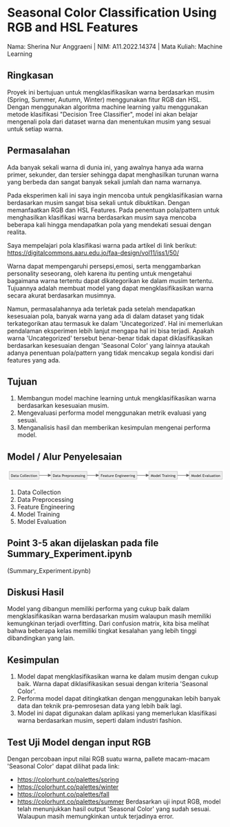 # Seasonal Color Classification Using RGB and HSL Features

Nama: Sherina Nur Anggraeni | 
NIM: A11.2022.14374 | 
Mata Kuliah: Machine Learning

## Ringkasan
Proyek ini bertujuan untuk mengklasifikasikan warna berdasarkan musim (Spring, Summer, Autumn, Winter) menggunakan fitur RGB dan HSL.
Dengan menggunakan algoritma machine learning yaitu menggunakan metode klasifikasi "Decision Tree Classifier", 
model ini akan belajar mengenali pola dari dataset warna dan menentukan musim yang sesuai untuk setiap warna.

## Permasalahan
Ada banyak sekali warna di dunia ini, yang awalnya hanya ada warna primer, sekunder, dan tersier sehingga dapat menghasilkan turunan warna yang berbeda dan sangat banyak sekali jumlah dan nama warnanya.

Pada eksperimen kali ini saya ingin mencoba untuk pengklasifikasian warna berdasarkan musim sangat bisa sekali untuk dibuktikan. Dengan memanfaatkan RGB dan HSL Features. Pada penentuan pola/pattern untuk menghasilkan klasifikasi warna berdasarkan musim saya mencoba beberapa kali hingga mendapatkan pola yang mendekati sesuai dengan realita.

Saya mempelajari pola klasifikasi warna pada artikel di link berikut: https://digitalcommons.aaru.edu.jo/faa-design/vol11/iss1/50/

Warna dapat mempengaruhi persepsi,emosi, serta menggambarkan personality seseorang, oleh karena itu penting untuk mengetahui bagaimana warna tertentu dapat dikategorikan ke dalam musim tertentu. Tujuannya adalah membuat model yang dapat mengklasifikasikan warna secara akurat berdasarkan musimnya.

Namun, permasalahannya ada terletak pada setelah mendapatkan kesesuaian pola, banyak warna yang ada di dalam dataset yang tidak terkategorikan atau termasuk ke dalam 'Uncategorized'. Hal ini memerlukan pendalaman eksperimen lebih lanjut mengapa hal ini bisa terjadi. Apakah warna 'Uncategorized' tersebut benar-benar tidak dapat diklasifikasikan berdasarkan kesesuaian dengan 'Seasonal Color' yang lainnya ataukah adanya penentuan pola/pattern yang tidak mencakup segala kondisi dari features yang ada.

## Tujuan
1. Membangun model machine learning untuk mengklasifikasikan warna berdasarkan kesesuaian musim.
2. Mengevaluasi performa model menggunakan metrik evaluasi yang sesuai.
3. Menganalisis hasil dan memberikan kesimpulan mengenai performa model.

## Model / Alur Penyelesaian
![Model Alur Penyelesaian](alur-modeling.png)
1. Data Collection
2. Data Preprocessing
3. Feature Engineering
4. Model Training
5. Model Evaluation

## Point 3-5 akan dijelaskan pada file Summary_Experiment.ipynb
(Summary_Experiment.ipynb)

## Diskusi Hasil
Model yang dibangun memiliki performa yang cukup baik dalam mengklasifikasikan warna berdasarkan musim walaupun masih memiliki kemungkinan terjadi overfitting.
Dari confusion matrix, kita bisa melihat bahwa beberapa kelas memiliki tingkat kesalahan yang lebih tinggi dibandingkan yang lain.

## Kesimpulan
1. Model dapat mengklasifikasikan warna ke dalam musim dengan cukup baik. Warna dapat diklasifikasikan sesuai dengan kriteria 'Seasonal Color'.
2. Performa model dapat ditingkatkan dengan menggunakan lebih banyak data dan teknik pra-pemrosesan data yang lebih baik lagi.
3. Model ini dapat digunakan dalam aplikasi yang memerlukan klasifikasi warna berdasarkan musim, seperti dalam industri fashion.

## Test Uji Model dengan input RGB
Dengan percobaan input nilai RGB suatu warna, pallete macam-macam 'Seasonal Color' dapat dilihat pada link:
* https://colorhunt.co/palettes/spring
* https://colorhunt.co/palettes/winter
* https://colorhunt.co/palettes/fall
* https://colorhunt.co/palettes/summer
Berdasarkan uji input RGB, model telah menunjukkan hasil output 'Seasonal Color' yang sudah sesuai.
Walaupun masih memungkinkan untuk terjadinya error.


